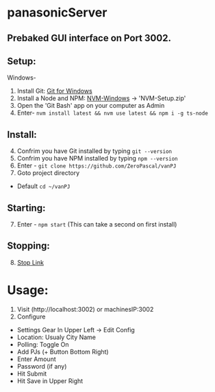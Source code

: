 # panasonicServer

## Prebaked GUI interface on Port 3002.

## Setup:
Windows-
1. Install Git: [Git for Windows](https://github.com/git-for-windows/git/releases/download/v2.33.0.windows.2/Git-2.33.0.2-64-bit.exe)
2. Install a Node and NPM: [NVM-Windows](https://github.com/coreybutler/nvm-windows/releases) -> 'NVM-Setup.zip'
3. Open the 'Git Bash' app on your computer as Admin
4. Enter- `nvm install latest && nvm use latest && npm i -g ts-node`

## Install:
4. Confrim you have Git installed by typing `git --version` 
5. Confrim you have NPM installed by typing `npm --version`
6. Enter - `git clone https://github.com/ZeroPascal/vanPJ`
7. Goto project directory 
  - Default `cd ~/vanPJ`

## Starting:
7. Enter - `npm start` (This can take a second on first install)

## Stopping:
8. [Stop Link](http://localhost:3002/stop) 


# Usage:
1. Visit (http://localhost:3002) or machinesIP:3002
2. Configure
  - Settings Gear In Upper Left -> Edit Config
  - Location: Usualy City Name
  - Polling: Toggle On
  - Add PJs (+ Button Bottom Right)
  - Enter Amount
  - Password (if any)
  - Hit Submit
  - Hit Save in Upper Right


